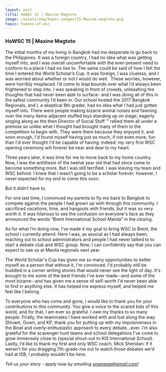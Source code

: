```yaml
---
layout: post
title: HoWSC 15 | Maxine Magtoto
image: /assets/img/howsc-images/15-Maxine-magtoto.png
topic: humans-of-wsc
---
```


### HoWSC 15 | Maxine Magtoto

The initial months of my living in Bangkok had me desperate to go back to the
Philippines. It was a foreign country, I had no idea what was getting myself
into, and I was overall uncomfortable with the ever-present need to conform to a
place I had no ties to. The same could be said of how I felt the time I entered
the World Scholar’s Cup. It was foreign, I was clueless, and I was worried about
whether or not I would do well. ​ These worries, however, were horribly
misplaced. I’d come to leap bounds over what I’d always been frightened to step
into. I was speaking in front of crowds, unleashing the thoughts that had never
been able to surface- and I was doing all of this in the safest community I’d
been in. Our school hosted the 2017 Bangkok Regionals, and I, a skeptical 8th
grader, had no idea what I had just gotten myself into. There were people making
bizarre animal noises and fawning over the many llama-adjacent stuffed toys
standing up on stage; eagerly singing along as the then Director of Social Stuff
™ rallied them all under a premise so unlike what I thought had brought many of
them to the competition to begin with. They were there because they enjoyed it,
and soon enough, I'd found myself having just as much, if not even more, fun
than I'd ever thought I'd be capable of having. Indeed: my very first WSC
opening ceremony will forever be near and dear to my heart.

Three years later, it was time for me to move back to my home country. Now, I
was the antithesis of the twelve year old that had since come to become
something more. But I was still terrified. I was leaving my team and WSC behind.
I knew that I wasn’t going to be a scholar forever; however, I never expected
for my end to come this soon.

But it didn’t have to.

For one last time, I convinced my parents to fly me back to Bangkok to compete
against the people I had grown up with through this community. I sacrificed
vacations, time, and hangouts with friends, but it was so very worth it. It was
hilarious to see the confusion on everyone's face as they announced the words
“Brent International School Manila” in the closing.

As for what I’m doing now, I’ve made it my goal to bring WSC to Brent, the
school I currently attend. Here I was, as asocial as I had always been, reaching
out to school administrators and people I had never talked to to start a debate
club and WSC group. Now, I can confidently say that you can expect to see us at
Manila regionals next year.

The World Scholar's Cup has given me so many opportunities to better myself as a
person that without it, I'm convinced, I'd probably still be huddled in a corner
writing stories that would never see the light of day. It's brought to me some
of the best friends I've ever made--and some of the most bizarre--and has given
me a sense of self-worth I'd never been able to find in anything else. It has
helped me express myself, and helped me feel like I belong.

To everyone who has come and gone, I would like to thank you for your
contributions to this community. You give a voice to the scared kids of this
world, and for that, I am ever so grateful. I owe my thanks to so many people.
Firstly, the teammates I have worked with and lost along the way: Shivam, Gowri,
and KP, thank you for putting up with my impulsiveness in the Bowl and
overly-enthusiastic approach to every debate...ever. I’m also grateful for the
scavenger hunt teams and school delegations I’ve come to grow immensely close to
(special shout-out to KIS International School). Lastly, I’d like to thank my
first and only WSC coach, Mick Sheridan: if it weren’t for you dragging
7th-grade-me out to watch those debates we'd had at ISB, I probably wouldn't be
here.

_Tell us your story - apply now by emailing onepwaa@gmail.com!_

<br>
